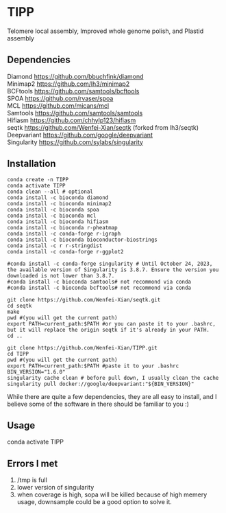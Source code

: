 # TIPP
Telomere local assembly, Improved whole genome polish, and Plastid assembly

## Dependencies
Diamond https://github.com/bbuchfink/diamond   
Minimap2 https://github.com/lh3/minimap2   
BCFtools https://github.com/samtools/bcftools   
SPOA https://github.com/rvaser/spoa    
MCL https://github.com/micans/mcl   
Samtools https://github.com/samtools/samtools   
Hifiasm https://github.com/chhylp123/hifiasm  
seqtk https://github.com/Wenfei-Xian/seqtk (forked from lh3/seqtk)  
Deepvariant https://github.com/google/deepvariant   
Singularity https://github.com/sylabs/singularity   

## Installation
```
conda create -n TIPP
conda activate TIPP
conda clean --all # optional
conda install -c bioconda diamond
conda install -c bioconda minimap2
conda install -c bioconda spoa
conda install -c bioconda mcl
conda install -c bioconda hifiasm
conda install -c bioconda r-pheatmap
conda install -c conda-forge r-igraph
conda install -c bioconda bioconductor-biostrings
conda install -c r r-stringdist
conda install -c conda-forge r-ggplot2

#conda install -c conda-forge singularity # Until October 24, 2023, the available version of Singularity is 3.8.7. Ensure the version you downloaded is not lower than 3.8.7.
#conda install -c bioconda samtools# not recommond via conda
#conda install -c bioconda bcftools# not recommond via conda

git clone https://github.com/Wenfei-Xian/seqtk.git
cd seqtk
make
pwd #(you will get the current path)
export PATH=current_path:$PATH #or you can paste it to your .bashrc, but it will replace the origin seqtk if it's already in your PATH.
cd ..

git clone https://github.com/Wenfei-Xian/TIPP.git
cd TIPP
pwd #(you will get the current path)
export PATH=current_path:$PATH #paste it to your .bashrc
BIN_VERSION="1.6.0"
singularity cache clean # before pull down, I usually clean the cache
singularity pull docker://google/deepvariant:"${BIN_VERSION}"   
```
While there are quite a few dependencies, they are all easy to install, and I believe some of the software in there should be familiar to you :)

## Usage   
conda activate TIPP


## Errors I met
1) /tmp is full   
2) lower version of singularity
3) when coverage is high, sopa will be killed because of high memery usage, downsample could be a good option to solve it.
